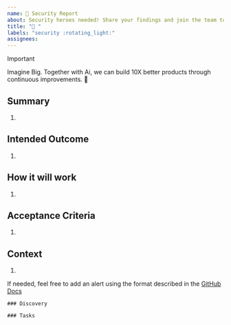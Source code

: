 ```yaml
---
name: 🚨 Security Report
about: Security heroes needed! Share your findings and join the team to fortify our defences.
title: "🚨 "
labels: "security :rotating_light:"
assignees:
---
```


> [!IMPORTANT]
> Imagine Big. Together with Ai, we can build 10X better products through continuous improvements. 🤖

## Summary

1.

## Intended Outcome

1.

## How it will work

1.

## Acceptance Criteria

1.

## Context

1.

If needed, feel free to add an alert using the format described in the [GitHub Docs](https://docs.github.com/en/get-started/writing-on-github/getting-started-with-writing-and-formatting-on-github/basic-writing-and-formatting-syntax#alerts)

```[tasklist]
### Discovery
```

```[tasklist]
### Tasks
```
